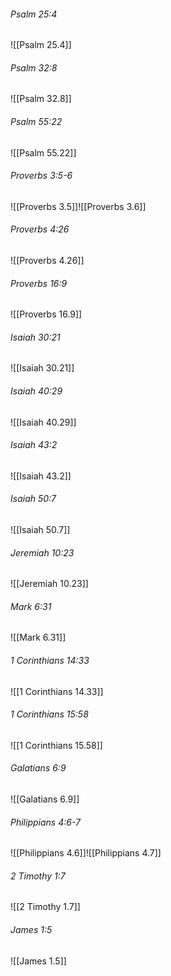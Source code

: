 ###### Psalm 25:4

![[Psalm 25.4]]

###### Psalm 32:8

![[Psalm 32.8]]

###### Psalm 55:22

![[Psalm 55.22]]

###### Proverbs 3:5-6

![[Proverbs 3.5]]![[Proverbs 3.6]]

###### Proverbs 4:26

![[Proverbs 4.26]]

###### Proverbs 16:9

![[Proverbs 16.9]]

###### Isaiah 30:21

![[Isaiah 30.21]]

###### Isaiah 40:29

![[Isaiah 40.29]]

###### Isaiah 43:2

![[Isaiah 43.2]]

###### Isaiah 50:7

![[Isaiah 50.7]]

###### Jeremiah 10:23

![[Jeremiah 10.23]]

###### Mark 6:31

![[Mark 6.31]]

###### 1 Corinthians 14:33

![[1 Corinthians 14.33]]

###### 1 Corinthians 15:58

![[1 Corinthians 15.58]]

###### Galatians 6:9

![[Galatians 6.9]]

###### Philippians 4:6-7

![[Philippians 4.6]]![[Philippians 4.7]]

###### 2 Timothy 1:7

![[2 Timothy 1.7]]

###### James 1:5

![[James 1.5]]